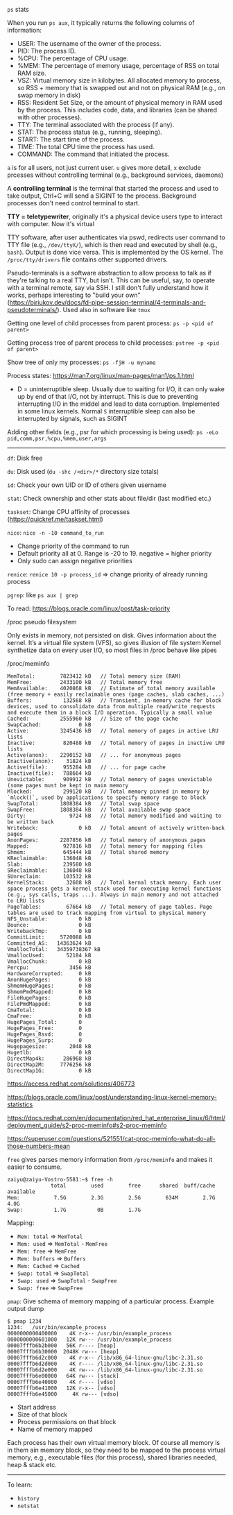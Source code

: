 `ps` stats 


When you run `ps aux`, it typically returns the following columns of information:

- USER: The username of the owner of the process.
- PID: The process ID.
- %CPU: The percentage of CPU usage.
- %MEM: The percentage of memory usage, percentage of RSS on total RAM size.
- VSZ: Virtual memory size in kilobytes. All allocated memory to process, so RSS + memory that is swapped out and not on physical RAM (e.g., on swap memory in disk)
- RSS: Resident Set Size, or the amount of physical memory in RAM used by the process. This includes code, data, and libraries (can be shared with other processes). 
- TTY: The terminal associated with the process (if any). 
- STAT: The process status (e.g., running, sleeping).
- START: The start time of the process.
- TIME: The total CPU time the process has used.
- COMMAND: The command that initiated the process.

`a` is for all users, not just current user. `u` gives more detail, `x` exclude prcesses without controlling terminal (e.g., background services, daemons)

A **controlling terminal** is the terminal that started the process and used to take output, Ctrl+C will send a SIGINT to the process. Background processes don't need control terminal to start.

**TTY = teletypewriter**, originally it's a physical device users type to interact with computer. Now it's virtual

TTY software, after user authenticates via pswd, redirects user command to TTY file (e.g., `/dev/ttyX/`), which is then read and executed by shell (e.g., `bash`). Output is done vice versa. This is implemented by the OS kernel. The `/proc/tty/drivers` file contains other supported drivers.

Pseudo-terminals is a software abstraction to allow process to talk as if they're talking to a real TTY, but isn't. This can be useful, say, to operate with a terminal remote, say via SSH. I still don't fully understand how it works, perhaps interesting to "build your own" (https://biriukov.dev/docs/fd-pipe-session-terminal/4-terminals-and-pseudoterminals/). Used also in software like `tmux`

Getting one level of child processes from parent process: `ps -p <pid of parent>`

Getting process tree of parent process to child processes: `pstree -p <pid of parent>`

Show tree of only my processes: `ps -fjH -u myname`

Process states: https://man7.org/linux/man-pages/man1/ps.1.html

- D = uninterruptible sleep. Usually due to waiting for I/O, it can only wake up by end of that I/O, not by interrupt. This is due to preventing interrupting I/O in the middel and lead to data corruption. Implemented in some linux kernels. Normal `S` interruptible sleep can also be interrupted by signals, such as SIGINT

Adding other fields (e.g., psr for which processing is being used): `ps -eLo pid,comm,psr,%cpu,%mem,user,args`


---

`df`: Disk free

`du`: Disk used   (`du -shc /<dir>/*` directory size totals)

`id`: Check your own UID or ID of others given username

`stat`: Check ownership and other stats about file/dir (last modified etc.)

`taskset`: Change CPU affinity of processes (https://quickref.me/taskset.html)

`nice`: `nice -n -10 command_to_run`
- Change priority of the command to run
- Default priority all at 0. Range is -20 to 19. negative = higher priority
- Only sudo can assign negative priorities

`renice`: `renice 10 -p process_id` => change priority of already running process

`pgrep`: like `ps aux | grep`

To read: https://blogs.oracle.com/linux/post/task-priority


/proc pseudo filesystem

Only exists in memory, not persisted on disk. Gives information about the kernel.
It’s a virtual file system (VFS), so gives illusion of file system
Kernel synthetize data on every user I/O, so most files in /proc behave like pipes


/proc/meminfo
```
MemTotal:        7823412 kB   // Total memory size (RAM)
MemFree:         2433100 kB   // Total memory free
MemAvailable:    4020868 kB   // Estimate of total memory available (free memory + easily reclaimable ones (page caches, slab caches, ...)
Buffers:          132568 kB   // Transient, in-memory cache for block devices, used to consolidate data from multiple read/write requests and execute them in a block I/O operation. Typically a small value
Cached:          2555960 kB   // Size of the page cache
SwapCached:            0 kB
Active:          3245436 kB   // Total memory of pages in active LRU lists
Inactive:         820488 kB   // Total memory of pages in inactive LRU lists
Active(anon):    2290152 kB   // ... for anonymous pages
Inactive(anon):    31824 kB
Active(file):     955284 kB   // ... for page cache
Inactive(file):   788664 kB
Unevictable:      909912 kB   // Total memory of pages unevictable (some pages must be kept in main memory
Mlocked:          299120 kB   // Total memory pinned in memory by `mlock()`, used by applications to specify memory range to block
SwapTotal:       1808384 kB   // Total swap space
SwapFree:        1808384 kB   // Total available swap space
Dirty:              9724 kB   // Total memory modified and waiting to be written back
Writeback:             0 kB   // Total amount of actively written-back pages
AnonPages:       2287856 kB   // Total memory of anonymous pages
Mapped:           927816 kB   // Total memory for mapping files
Shmem:            645444 kB   // Total shared memory
KReclaimable:     136048 kB
Slab:             239580 kB
SReclaimable:     136048 kB
SUnreclaim:       103532 kB
KernelStack:       32608 kB   // Total kernal stack memory. Each user space process gets a kernel stack used for executing kernel functions (e.g., sys calls, traps ...). Always in main memory and not attached to LRU lists
PageTables:        67664 kB   // Total memory of page tables. Page tables are used to track mapping from virtual to physical memory
NFS_Unstable:          0 kB 
Bounce:                0 kB
WritebackTmp:          0 kB
CommitLimit:     5720088 kB
Committed_AS:   14363624 kB
VmallocTotal:   34359738367 kB
VmallocUsed:       52184 kB
VmallocChunk:          0 kB
Percpu:             3456 kB
HardwareCorrupted:     0 kB
AnonHugePages:         0 kB
ShmemHugePages:        0 kB
ShmemPmdMapped:        0 kB
FileHugePages:         0 kB
FilePmdMapped:         0 kB
CmaTotal:              0 kB
CmaFree:               0 kB
HugePages_Total:       0
HugePages_Free:        0
HugePages_Rsvd:        0
HugePages_Surp:        0
Hugepagesize:       2048 kB
Hugetlb:               0 kB
DirectMap4k:      286968 kB
DirectMap2M:     7776256 kB
DirectMap1G:           0 kB
```


https://access.redhat.com/solutions/406773

https://blogs.oracle.com/linux/post/understanding-linux-kernel-memory-statistics

https://docs.redhat.com/en/documentation/red_hat_enterprise_linux/6/html/deployment_guide/s2-proc-meminfo#s2-proc-meminfo

https://superuser.com/questions/521551/cat-proc-meminfo-what-do-all-those-numbers-mean

`free` gives parses memory information from `/proc/meminfo` and makes it easier to consume.

```
zaiyu@zaiyu-Vostro-5581:~$ free -h
              total        used        free      shared  buff/cache   available
Mem:           7.5G        2.3G        2.5G        634M        2.7G        4.0G
Swap:          1.7G          0B        1.7G
```

Mapping:
- `Mem: total` => `MemTotal`
- `Mem: used` => `MemTotal` - `MemFree`
- `Mem: free` => `MemFree`
- `Mem: buffers` => `Buffers`
- `Mem: Cached` => `Cached`
- `Swap: total` => `SwapTotal`
- `Swap: used` => `SwapTotal` - `SwapFree`
- `Swap: free` => `SwapFree`

`pmap`: Give schema of memory mapping of a particular process. Example output dump

```
$ pmap 1234
1234:   /usr/bin/example_process
0000000000400000    4K r-x-- /usr/bin/example_process
0000000000601000   12K rw--- /usr/bin/example_process
00007fffb6b2b000   56K r---- [heap]
00007fffb6b30000  2048K rw--- [heap]
00007fffb6d2c000    4K r-x-- /lib/x86_64-linux-gnu/libc-2.31.so
00007fffb6d2d000    4K r---- /lib/x86_64-linux-gnu/libc-2.31.so
00007fffb6d2e000    4K rw--- /lib/x86_64-linux-gnu/libc-2.31.so
00007fffb6e00000   64K rw--- [stack]
00007fffb6e40000    4K r---- [vdso]
00007fffb6e41000   12K r-x-- [vdso]
00007fffb6e45000     4K rw--- [vdso]
```

- Start address
- Size of that block
- Process permissions on that block
- Name of memory mapped

Each process has their own virtual memory block. Of course all memory is in them ain memory block, so they need to be mapped to the process virtual memory, e.g., executable files (for this process), shared libraries needed, heap & stack etc.

---

To learn:

- `history`
- `netstat`






